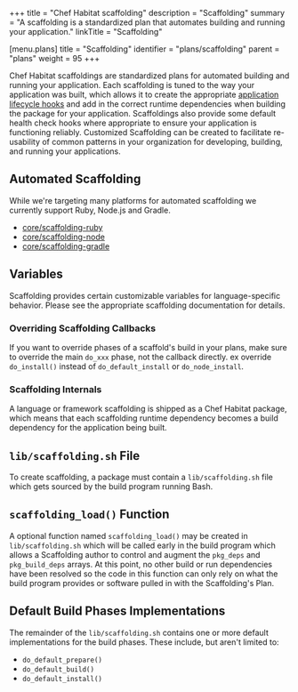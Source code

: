 +++
title = "Chef Habitat scaffolding"
description = "Scaffolding"
summary = "A scaffolding is a standardized plan that automates building and running your application."
linkTitle = "Scaffolding"

[menu.plans]
    title = "Scaffolding"
    identifier = "plans/scaffolding"
    parent = "plans"
    weight = 95
+++

Chef Habitat scaffoldings are standardized plans for automated building and running your application. Each scaffolding is tuned to the way your application was built, which allows it to create the appropriate [application lifecycle hooks](application_lifecycle_hooks) and add in the correct runtime dependencies when building the package for your application. Scaffoldings also provide some default health check hooks where appropriate to ensure your application is functioning reliably. Customized Scaffolding can be created to facilitate re-usability of common patterns in your organization for developing, building, and running your applications.

## Automated Scaffolding

While we're targeting many platforms for automated scaffolding we currently support Ruby, Node.js and Gradle.

* [core/scaffolding-ruby](https://github.com/habitat-sh/core-plans/blob/main/scaffolding-ruby/doc/reference.md)
* [core/scaffolding-node](https://github.com/habitat-sh/core-plans/tree/main/scaffolding-node)
* [core/scaffolding-gradle](https://github.com/habitat-sh/core-plans/blob/main/scaffolding-gradle)

## Variables

Scaffolding provides certain customizable variables for language-specific behavior. Please see the appropriate scaffolding documentation for details.

### Overriding Scaffolding Callbacks

If you want to override phases of a scaffold's build in your plans, make sure to override the main `do_xxx` phase, not the callback directly. ex override `do_install()` instead of `do_default_install` or `do_node_install`.

### Scaffolding Internals

A language or framework scaffolding is shipped as a Chef Habitat package, which means that each scaffolding runtime dependency becomes a build dependency for the application being built.

## `lib/scaffolding.sh` File

To create scaffolding, a package must contain a `lib/scaffolding.sh` file which gets sourced by the build program running Bash.

## `scaffolding_load()` Function

A optional function named `scaffolding_load()` may be created in `lib/scaffolding.sh` which will be called early in the build program which allows a Scaffolding author to control and augment the `pkg_deps` and `pkg_build_deps` arrays. At this point, no other build or run dependencies have been resolved so the code in this function can only rely on what the build program provides or software pulled in with the Scaffolding's Plan.

## Default Build Phases Implementations

The remainder of the `lib/scaffolding.sh` contains one or more default implementations for the build phases. These include, but aren't limited to:

* `do_default_prepare()`
* `do_default_build()`
* `do_default_install()`
